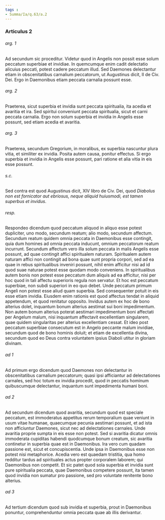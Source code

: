 ```yaml
---
tags : 
- Summa/Ia/q.63/a.2
---
```


### Articulus 2

###### arg. 1
Ad secundum sic proceditur. Videtur quod in Angelis non possit esse solum peccatum superbiae et invidiae. In quemcumque enim cadit delectatio alicuius peccati, potest cadere peccatum illud. Sed Daemones delectantur etiam in obscenitatibus carnalium peccatorum, ut Augustinus dicit, II de Civ. Dei. Ergo in Daemonibus etiam peccata carnalia possunt esse.

###### arg. 2
Praeterea, sicut superbia et invidia sunt peccata spiritualia, ita acedia et avaritia et ira. Sed spiritui conveniunt peccata spiritualia, sicut et carni peccata carnalia. Ergo non solum superbia et invidia in Angelis esse possunt, sed etiam acedia et avaritia.

###### arg. 3
Praeterea, secundum Gregorium, in moralibus, ex superbia nascuntur plura vitia, et similiter ex invidia. Posita autem causa, ponitur effectus. Si ergo superbia et invidia in Angelis esse possunt, pari ratione et alia vitia in eis esse possunt.

###### s.c.
Sed contra est quod Augustinus dicit, XIV libro de Civ. Dei, quod *Diabolus non est fornicator aut ebriosus, neque aliquid huiusmodi, est tamen superbus et invidus*.

###### resp.
Respondeo dicendum quod peccatum aliquod in aliquo esse potest dupliciter, uno modo, secundum reatum; alio modo, secundum affectum. Secundum reatum quidem omnia peccata in Daemonibus esse contingit, quia dum homines ad omnia peccata inducunt, omnium peccatorum reatum incurrunt. Secundum affectum vero illa solum peccata in malis Angelis esse possunt, ad quae contingit affici spiritualem naturam. Spiritualem autem naturam affici non contingit ad bona quae sunt propria corpori, sed ad ea quae in rebus spiritualibus inveniri possunt, nihil enim afficitur nisi ad id quod suae naturae potest esse quodam modo conveniens. In spiritualibus autem bonis non potest esse peccatum dum aliquis ad ea afficitur, nisi per hoc quod in tali affectu superioris regula non servatur. Et hoc est peccatum superbiae, non subdi superiori in eo quo debet. Unde peccatum primum Angeli non potest esse aliud quam superbia. Sed consequenter potuit in eis esse etiam invidia. Eiusdem enim rationis est quod affectus tendat in aliquid appetendum, et quod renitatur opposito. Invidus autem ex hoc de bono alterius dolet, inquantum bonum alterius aestimat sui boni impedimentum. Non autem bonum alterius poterat aestimari impedimentum boni affectati per Angelum malum, nisi inquantum affectavit excellentiam singularem, quae quidem singularitas per alterius excellentiam cessat. Et ideo post peccatum superbiae consecutum est in Angelo peccante malum invidiae, secundum quod de bono hominis doluit; et etiam de excellentia divina, secundum quod eo Deus contra voluntatem ipsius Diaboli utitur in gloriam divinam.

###### ad 1
Ad primum ergo dicendum quod Daemones non delectantur in obscenitatibus carnalium peccatorum; quasi ipsi afficiantur ad delectationes carnales, sed hoc totum ex invidia procedit, quod in peccatis hominum quibuscumque delectantur, inquantum sunt impedimenta humani boni.

###### ad 2
Ad secundum dicendum quod avaritia, secundum quod est speciale peccatum, est immoderatus appetitus rerum temporalium quae veniunt in usum vitae humanae, quaecumque pecunia aestimari possunt, et ad ista non afficiuntur Daemones, sicut nec ad delectationes carnales. Unde avaritia proprie sumpta in eis esse non potest. Sed si avaritia dicatur omnis immoderata cupiditas habendi quodcumque bonum creatum, sic avaritia continetur in superbia quae est in Daemonibus. Ira vero cum quadam passione est, sicut et concupiscentia. Unde ipsa in Daemonibus esse non potest nisi metaphorice. Acedia vero est quaedam tristitia, qua homo redditur tardus ad spirituales actus propter corporalem laborem; qui Daemonibus non competit. Et sic patet quod sola superbia et invidia sunt pure spiritualia peccata, quae Daemonibus competere possunt, ita tamen quod invidia non sumatur pro passione, sed pro voluntate renitente bono alterius.

###### ad 3
Ad tertium dicendum quod sub invidia et superbia, prout in Daemonibus ponuntur, comprehenduntur omnia peccata quae ab illis derivantur.

